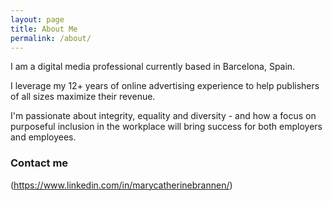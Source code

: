 ```yaml
---
layout: page
title: About Me
permalink: /about/
---
```


I am a digital media professional currently based in Barcelona, Spain.

I leverage my 12+ years of online advertising experience to help publishers of all sizes maximize their revenue.

I'm passionate about integrity, equality and diversity - and how a focus on purposeful inclusion in the workplace will bring success for both employers and employees.

### Contact me

(https://www.linkedin.com/in/marycatherinebrannen/)
